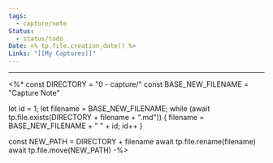 ```yaml
---
tags:
  - capture/note
Status:
  - status/todo
Date: <% tp.file.creation_date() %>
Links: "[[My Captures]]"
---
```


---
<%* 
const DIRECTORY = "0 - capture/"
const BASE_NEW_FILENAME = "Capture Note"

let id = 1;
let filename = BASE_NEW_FILENAME;
while (await tp.file.exists(DIRECTORY + filename + ".md")) {
	filename = BASE_NEW_FILENAME + " " + id;
	id++
}

const NEW_PATH = DIRECTORY + filename
await tp.file.rename(filename) 
await tp.file.move(NEW_PATH)
-%>